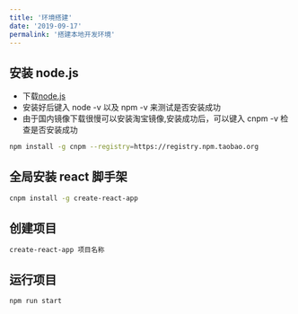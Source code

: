 ```yaml
---
title: '环境搭建'
date: '2019-09-17'
permalink: '搭建本地开发环境'
---
```


## 安装 node.js

-   下载[node.js](https://nodejs.org/en/)
-   安装好后键入 node -v 以及 npm -v 来测试是否安装成功
-   由于国内镜像下载很慢可以安装淘宝镜像,安装成功后，可以键入 cnpm -v 检查是否安装成功

```sh
npm install -g cnpm --registry=https://registry.npm.taobao.org
```

## 全局安装 react 脚手架

```sh
cnpm install -g create-react-app
```

## 创建项目

```sh
create-react-app 项目名称
```

## 运行项目

```sh
npm run start
```
